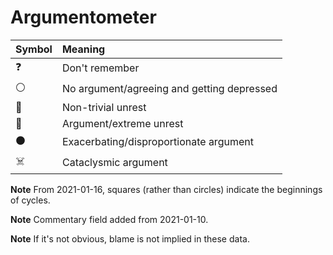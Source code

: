 # Argumentometer

| Symbol | Meaning                                                     |
| ------ | :---------------------------------------------------------- |
| ❓     | Don't remember                                              |
| ⚪️     | No argument/agreeing and getting depressed                  |
| 🔵     | Non-trivial unrest                                          |
| 🔴     | Argument/extreme unrest                                     |
| ⚫️     | Exacerbating/disproportionate argument                      |
| ☠️      | Cataclysmic argument                                        |

**Note** From 2021-01-16, squares (rather than circles) indicate the
beginnings of cycles.

**Note** Commentary field added from 2021-01-10.

**Note** If it's not obvious, blame is not implied in these data.
